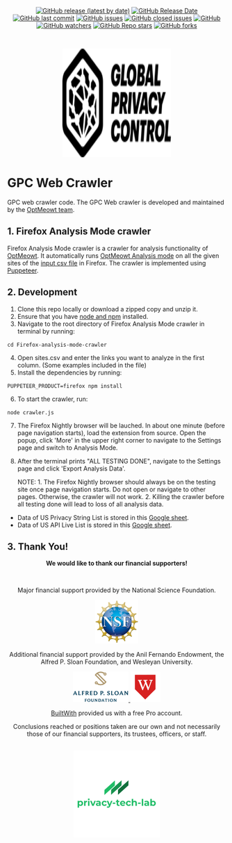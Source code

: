 <p align="center">
  <a href="https://github.com/privacy-tech-lab/gpc-web-crawler/releases"><img alt="GitHub release (latest by date)" src="https://img.shields.io/github/v/release/privacy-tech-lab/gpc-web-crawler"></a>
  <a href="https://github.com/privacy-tech-lab/gpc-web-crawler/releases"><img alt="GitHub Release Date" src="https://img.shields.io/github/release-date/privacy-tech-lab/gpc-web-crawler"></a>
  <a href="https://github.com/privacy-tech-lab/gpc-web-crawler/commits/main"><img alt="GitHub last commit" src="https://img.shields.io/github/last-commit/privacy-tech-lab/gpc-web-crawler"></a>
  <a href="https://github.com/privacy-tech-lab/gpc-web-crawler/issues"><img alt="GitHub issues" src="https://img.shields.io/github/issues-raw/privacy-tech-lab/gpc-web-crawler"></a>
  <a href="https://github.com/privacy-tech-lab/gpc-web-crawler/issues?q=is%3Aissue+is%3Aclosed"><img alt="GitHub closed issues" src="https://img.shields.io/github/issues-closed-raw/privacy-tech-lab/gpc-web-crawler"></a>
  <a href="https://github.com/privacy-tech-lab/gpc-web-crawler/blob/main/LICENSE.md"><img alt="GitHub" src="https://img.shields.io/github/license/privacy-tech-lab/gpc-web-crawler"></a>
  <a href="https://github.com/privacy-tech-lab/gpc-web-crawler/watchers"><img alt="GitHub watchers" src="https://img.shields.io/github/watchers/privacy-tech-lab/gpc-web-crawler?style=social"></a>
  <a href="https://github.com/privacy-tech-lab/gpc-web-crawler/stargazers"><img alt="GitHub Repo stars" src="https://img.shields.io/github/stars/privacy-tech-lab/gpc-web-crawler?style=social"></a>
  <a href="https://github.com/privacy-tech-lab/gpc-web-crawler/network/members"><img alt="GitHub forks" src="https://img.shields.io/github/forks/privacy-tech-lab/gpc-web-crawler?style=social"></a>
</p>

<br>

<p align="center">
  <a href="https://privacytechlab.org/"><img src="./gpc-logo-small-black.svg" width="250px" height="250px" alt="OptMeowt logo"></a>
</p>

# GPC Web Crawler

GPC web crawler code. The GPC Web crawler is developed and maintained by the [OptMeowt team](https://github.com/privacy-tech-lab/gpc-optmeowt#optmeowt-).

## 1. Firefox Analysis Mode crawler

Firefox Analysis Mode crawler is a crawler for analysis functionality of [OptMeowt](https://github.com/privacy-tech-lab/gpc-web-crawler). It automatically runs [OptMeowt Analysis mode](https://github.com/privacy-tech-lab/gpc-web-crawler/blob/main/README.md#4-analysis-mode-firefox-only) on all the given sites of the [input csv file](https://github.com/privacy-tech-lab/gpc-web-data-and-scripts/blob/main/Firefox-analysis-mode-crawler/sites.csv) in Firefox. The crawler is implemented using [Puppeteer](https://pptr.dev/).

## 2. Development

1. Clone this repo locally or download a zipped copy and unzip it.
2. Ensure that you have [node and npm](https://docs.npmjs.com/getting-started) installed.
3. Navigate to the root directory of Firefox Analysis Mode crawler in terminal by running:

```console
cd Firefox-analysis-mode-crawler
```

4. Open sites.csv and enter the links you want to analyze in the first column. (Some examples included in the file)
5. Install the dependencies by running:

```console
PUPPETEER_PRODUCT=firefox npm install
```

6. To start the crawler, run:

```console
node crawler.js
```

7. The Firefox Nightly browser will be lauched. In about one minute (before page navigation starts), load the extension from source. Open the popup, click 'More' in the upper right corner to navigate to the Settings page and switch to Analysis Mode.
8. After the terminal prints "ALL TESTING DONE", navigate to the Settings page and click 'Export Analysis Data'.

   NOTE: 1. The Firefox Nightly browser should always be on the testing site once page navigation starts. Do not open or navigate to other pages. Otherwise, the crawler will not work. 2. Killing the crawler before all testing done will lead to loss of all analysis data.

- Data of US Privacy String List is stored in this [Google sheet](https://docs.google.com/spreadsheets/d/1nb6-bI8d6-hDTvoj6Y3YT2HME_qVyHyVOQtY9do_Foo/edit?usp=sharing).
- Data of US API Live List is stored in this [Google sheet](https://docs.google.com/spreadsheets/d/1sdmD8Y3jb82PZ_YOREYmRez3_Wi1FUApsP1we1GV29Y/edit#gid=984860887).

## 3. Thank You!

<p align="center"><strong>We would like to thank our financial supporters!</strong></p><br>

<p align="center">Major financial support provided by the National Science Foundation.</p>

<p align="center">
  <a href="https://nsf.gov/awardsearch/showAward?AWD_ID=2055196">
    <img class="img-fluid" src="./nsf.png" height="100px" alt="National Science Foundation Logo">
  </a>
</p>

<p align="center">Additional financial support provided by the Anil Fernando Endowment, the Alfred P. Sloan Foundation, and Wesleyan University.</p>

<p align="center">
  <a href="https://sloan.org/grant-detail/9631">
    <img class="img-fluid" src="./sloan_logo.jpg" height="70px" alt="Sloan Foundation Logo">
  </a>
  <a href="https://www.wesleyan.edu/mathcs/cs/index.html">
    <img class="img-fluid" src="./wesleyan_shield.png" height="70px" alt="Wesleyan University Logo">
  </a>
</p>

<p align="center"><a href="https://builtwith.com/">BuiltWith</a> provided us with a free Pro account.</p>

<p align="center">Conclusions reached or positions taken are our own and not necessarily those of our financial supporters, its trustees, officers, or staff.</p>

##

<p align="center">
  <a href="https://privacytechlab.org/"><img src="./plt_logo.png" width="200px" height="200px" alt="privacy-tech-lab logo"></a>
<p>
